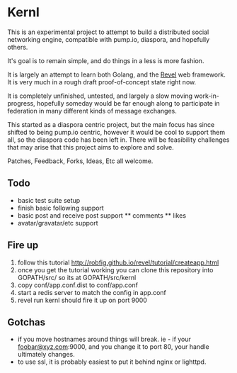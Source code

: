 Kernl
================

This is an experimental project to attempt to build
a distributed social networking engine, compatible with
pump.io, diaspora, and hopefully others.

It's goal is to remain simple, and do things in a less is more fashion.

It is largely an attempt to learn both Golang, and the [Revel](http://robfig.github.io/revel)
web framework.  It is very much in a rough draft proof-of-concept state right now.

It is completely unfinished, untested, and largely a slow moving
work-in-progress, hopefully someday would be far enough along to participate
in federation in many different kinds of message exchanges.

This started as a diaspora centric project, but the main focus has since
shifted to being pump.io centric, however it would be cool to support
them all, so the diaspora code has been left in.  There will be feasibility
challenges that may arise that this project aims to explore and solve.

Patches, Feedback, Forks, Ideas, Etc all welcome.


Todo
-------------------
* basic test suite setup
* finish basic following support
* basic post and receive post support
** comments
** likes
* avatar/gravatar/etc support

Fire up
------------------
1. follow this tutorial http://robfig.github.io/revel/tutorial/createapp.html
2. once you get the tutorial working you can clone this repository into GOPATH/src/ so its at GOPATH/src/kernl
3. copy conf/app.conf.dist to conf/app.conf
4. start a redis server to match the config in app.conf
5. revel run kernl should fire it up on port 9000

Gotchas
------------------
* if you move hostnames around things will break. ie - if your foobar@xyz.com:9000, and you change it to port 80, your handle ultimately changes.
* to use ssl, it is probably easiest to put it behind nginx or lighttpd.




